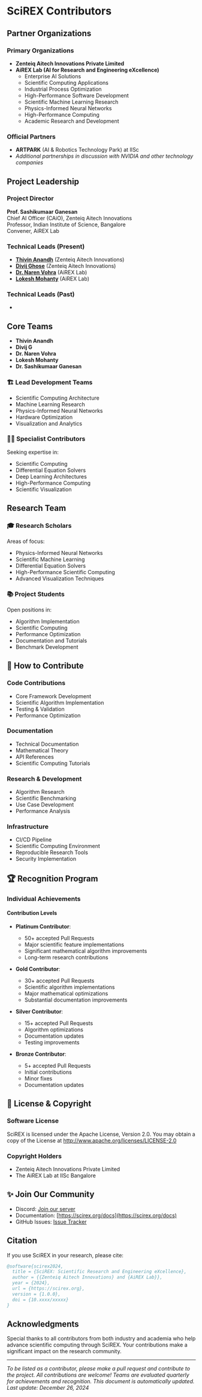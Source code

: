 # SciREX Contributors

## Partner Organizations

### Primary Organizations
- **Zenteiq Aitech Innovations Private Limited**
- **AiREX Lab (AI for Research and Engineering eXcellence)**
  - Enterprise AI Solutions
  - Scientific Computing Applications
  - Industrial Process Optimization
  - High-Performance Software Development
  - Scientific Machine Learning Research
  - Physics-Informed Neural Networks
  - High-Performance Computing
  - Academic Research and Development

### Official Partners
- **ARTPARK** (AI & Robotics Technology Park) at IISc
- *Additional partnerships in discussion with NVIDIA and other technology companies*

## Project Leadership

### Project Director
**Prof. Sashikumaar Ganesan**  
Chief AI Officer (CAiO), Zenteiq Aitech Innovations  
Professor, Indian Institute of Science, Bangalore  
Convener, AiREX Lab

### Technical Leads (Present)
- [**Thivin Anandh**](https://thivinanandh.github.io/) (Zenteiq Aitech Innovations)
- [**Divij Ghose**](https://divijghose.github.io) (Zenteiq Aitech Innovations)
- [**Dr. Naren Vohra**](https://nvohra0016.github.io/) (AiREX Lab)
- [**Lokesh Mohanty**](https://lokeshmohanty.github.io/) (AiREX Lab)

### Technical Leads (Past)
-

## Core Teams
- **Thivin Anandh**
- **Divij G**
- **Dr. Naren Vohra**
- **Lokesh Mohanty**
- **Dr. Sashikumaar Ganesan**

### 🏗️ Lead Development Teams
- Scientific Computing Architecture
- Machine Learning Research
- Physics-Informed Neural Networks
- Hardware Optimization
- Visualization and Analytics

### 👨‍💻 Specialist Contributors
Seeking expertise in:
- Scientific Computing
- Differential Equation Solvers
- Deep Learning Architectures
- High-Performance Computing
- Scientific Visualization

## Research Team

### 🎓 Research Scholars
Areas of focus:
- Physics-Informed Neural Networks
- Scientific Machine Learning
- Differential Equation Solvers
- High-Performance Scientific Computing
- Advanced Visualization Techniques

### 📚 Project Students
Open positions in:
- Algorithm Implementation
- Scientific Computing
- Performance Optimization
- Documentation and Tutorials
- Benchmark Development

## 🤝 How to Contribute

### Code Contributions
- Core Framework Development
- Scientific Algorithm Implementation
- Testing & Validation
- Performance Optimization

### Documentation
- Technical Documentation
- Mathematical Theory
- API References
- Scientific Computing Tutorials

### Research & Development
- Algorithm Research
- Scientific Benchmarking
- Use Case Development
- Performance Analysis

### Infrastructure
- CI/CD Pipeline
- Scientific Computing Environment
- Reproducible Research Tools
- Security Implementation

## 🏆 Recognition Program

### Individual Achievements

#### Contribution Levels
- **Platinum Contributor**: 
  - 50+ accepted Pull Requests
  - Major scientific feature implementations
  - Significant mathematical algorithm improvements
  - Long-term research contributions

- **Gold Contributor**: 
  - 30+ accepted Pull Requests
  - Scientific algorithm implementations
  - Major mathematical optimizations
  - Substantial documentation improvements

- **Silver Contributor**: 
  - 15+ accepted Pull Requests
  - Algorithm optimizations
  - Documentation updates
  - Testing improvements

- **Bronze Contributor**: 
  - 5+ accepted Pull Requests
  - Initial contributions
  - Minor fixes
  - Documentation updates

## 📄 License & Copyright

### Software License
SciREX is licensed under the Apache License, Version 2.0. You may obtain a copy of the License at http://www.apache.org/licenses/LICENSE-2.0

### Copyright Holders
- Zenteiq Aitech Innovations Private Limited
- The AiREX Lab at IISc Bangalore

## ✨ Join Our Community
- Discord: [Join our server](https://discord.gg/NWcCPx22Hq/)
- Documentation: [https://scirex.org/docs](https://scirex.org/docs)
- GitHub Issues: [Issue Tracker](https://github.com/zenoxml/SciREX/issues)

## Citation

If you use SciREX in your research, please cite: 

```bibtex
@software{scirex2024,
  title = {SciREX: Scientific Research and Engineering eXcellence},
  author = {{Zenteiq Aitech Innovations} and {AiREX Lab}},
  year = {2024},
  url = {https://scirex.org},
  version = {1.0.0},
  doi = {10.xxxx/xxxxx}
}
```

## Acknowledgments
Special thanks to all contributors from both industry and academia who help advance scientific computing through SciREX. Your contributions make a significant impact on the research community.

---

*To be listed as a contributor, please make a pull request and contribute to the project. All contributions are welcome!*
*Teams are evaluated quarterly for achievements and recognition.*
*This document is automatically updated. Last update: December 26, 2024*
